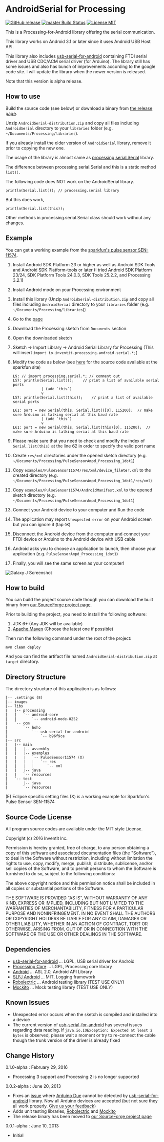 # AndroidSerial for Processing

[![GitHub release](https://img.shields.io/github/release/inventit/processing-android-serial.svg)](https://github.com/inventit/processing-android-serial/releases/latest)
[![master Build Status](https://travis-ci.org/inventit/processing-android-serial.svg?branch=master)](https://travis-ci.org/inventit/processing-android-serial/)
[![License MIT](https://img.shields.io/github/license/inventit/processing-android-serial.svg)](http://opensource.org/licenses/MIT)

This is a Processing-for-Android library offering the serial communication.

This library works on Android 3.1 or later since it uses Android USB Host API.

This library also includes [usb-serial-for-android](https://code.google.com/p/usb-serial-for-android/downloads/list) containing FTDI serial driver and USB CDC/ACM serial driver (for Arduino). The library still has some issues and also has bunch of improvements according to the google code site. I will update the library when the newer version is released.

Note that this version is alpha release.

## How to use

Build the source code (see below) or download a binary from [the release page](https://github.com/inventit/processing-android-serial/releases).

Unzip `AndroidSerial-distribution.zip` and copy all files including `AndroidSerial` directory to your `libraries` folder (e.g. `~/Documents/Processing/libraries`).

If you already install the older version of `AndroidSerial` library, remove it prior to copying the new one.

The usage of the library is almost same as [processing.serial.Serial](http://processing.org/reference/libraries/serial/Serial.html) library.

The difference between processing.serial.Serial and this is a static method `list()`.

The following code does NOT work on the AndroidSerial library.

    println(Serial.list()); // processing.serial library

But this does work,

    println(Serial.list(this));

Other methods in processing.serial.Serial class should work without any changes.

## Example

You can get a working example from the [sparkfun's pulse sensor SEN-11574](https://www.sparkfun.com/products/11574).

 1. Install Android SDK Platform 23 or higher as well as Android SDK Tools and Android SDK Platform-tools or later (I tried Android SDK Platform 23/24, SDK Platform Tools 24.0.3, SDK Tools 25.2.2, and Processing 3.2.1)
 1. Install Android mode on your Processing environment
 1. Install this library (Unzip `AndroidSerial-distribution.zip` and copy all files including `AndroidSerial` directory to your `libraries` folder (e.g. `~/Documents/Processing/libraries`))
 1. Go to the [page](https://www.sparkfun.com/products/11574)
 1. Download the Processing sketch from `Documents` section
 1. Open the downloaded sketch
 1. Sketch -> Import Library -> Android Serial Library for Processing (This will insert `import io.inventit.processing.android.serial.*;`)
 1. Modify the code as below (see [here](https://github.com/WorldFamousElectronics/PulseSensor_Amped_Processing_Visualizer/blob/pr/1/PulseSensorAmpd_Processing_1dot1/PulseSensorAmpd_Processing_1dot1.pde) for the source code available at the sparkfun site)

        L9: // import processing.serial.*; // comment out
        L57: println(Serial.list());    // print a list of available serial ports
                     | (add `this`)
                     v
        L57: println(Serial.list(this));    // print a list of available serial ports

        L61: port = new Serial(this, Serial.list()[0], 115200);  // make sure Arduino is talking serial at this baud rate
                     | (add `this`)
                     v
	    L61: port = new Serial(this, Serial.list(this)[0], 115200);  // make sure Arduino is talking serial at this baud rate

 1. Please make sure that you need to check and modify the index of `Serial.list(this)` at the line 62 in order to specify the valid port name
 1. Create `res/xml` directories under the opened sketch directory (e.g. `~/Documents/Processing/PulseSensorAmpd_Processing_1dot1`)
 1. Copy `examples/PulseSensor11574/res/xml/device_fileter.xml` to the created directory (e.g. `~/Documents/Processing/PulseSensorAmpd_Processing_1dot1/res/xml`)
 1. Copy `examples/PulseSensor11574/AndroidManifest.xml` to the opened sketch directory (e.g. `~/Documents/Processing/PulseSensorAmpd_Processing_1dot1`)
 1. Connect your Android device to your computer and Run the code
 1. The application may report `Unexpected error` on your Android screen but you can ignore it (tap `OK`)
 1. Disconnect the Android device from the computer and connect your FTDI device or Arduino to the Android device with USB cable
 1. Android asks you to choose an application to launch, then choose your application (e.g. `PulseSensorAmpd_Processing_1dot1`)
 1. Finally, you will see the same screen as your computer!

![Galaxy J Screenshot](images/Galaxy_J_Screenshot.jpg)

## How to build

You can build the project source code though you can download the built binary from [our SourceForge project page](https://sourceforge.net/projects/procandser/).

Prior to building the project, you need to install the following software:

 1. JDK 6+ (Any JDK will be available)
 1. [Apache Maven](http://maven.apache.org/) (Choose the latest one if possible)

Then run the following command under the root of the project:

    mvn clean deploy

And you can find the artifact file named `AndroidSerial-distribution.zip` at `target` directory.

## Directory Structure
The directory structure of this application is as follows:

    |-- .settings (E)
    |-- images
    |-- libs
    |   |-- processing
    |   |   `-- android-core
    |   |       `-- android-mode-0252
    |   `-- com
    |       `-- hoho
    |           `-- usb-serial-for-android
    |               `-- b96f9ca
    |-- src
    |   |-- main
    |   |   |-- assembly
    |   |   |-- examples
    |   |   |   `-- PulseSensor11574 (X)
    |   |   |   |   `-- res
    |   |   |   |      `-- xml
    |   |   |-- java
    |   |   `-- resources
    |   `-- test
    |       |-- java
    |       `-- resources

(E) Eclipse specific setting files
(X) is a working example for Sparkfun's Pulse Sensor SEN-11574

## Source Code License

All program source codes are available under the MIT style License.

Copyright (c) 2016 Inventit Inc.

Permission is hereby granted, free of charge, to any person obtaining a copy of this software and associated documentation files (the "Software"), to deal in the Software without restriction, including without limitation the rights to use, copy, modify, merge, publish, distribute, sublicense, and/or sell copies of the Software, and to permit persons to whom the Software is furnished to do so, subject to the following conditions:

The above copyright notice and this permission notice shall be included in all copies or substantial portions of the Software.

THE SOFTWARE IS PROVIDED "AS IS", WITHOUT WARRANTY OF ANY KIND, EXPRESS OR IMPLIED, INCLUDING BUT NOT LIMITED TO THE WARRANTIES OF MERCHANTABILITY, FITNESS FOR A PARTICULAR PURPOSE AND NONINFRINGEMENT. IN NO EVENT SHALL THE AUTHORS OR COPYRIGHT HOLDERS BE LIABLE FOR ANY CLAIM, DAMAGES OR OTHER LIABILITY, WHETHER IN AN ACTION OF CONTRACT, TORT OR OTHERWISE, ARISING FROM, OUT OF OR IN CONNECTION WITH THE SOFTWARE OR THE USE OR OTHER DEALINGS IN THE SOFTWARE.

## Dependencies

 * [usb-serial-for-android](https://code.google.com/p/usb-serial-for-android/) ... LGPL, USB serial driver for Android
 * [Processing Core](http://wiki.processing.org/w/FAQ#Is_Processing_Open_Source.3F_How_.27bout_some_code.3F) ... LGPL, Processing core library
 * [Android](http://source.android.com/source/licenses.html) ... ASL 2.0, Android API Library
 * [SLFJ Android](http://www.slf4j.org/android/) ... MIT, Logging framework
 * [Robolectric](https://github.com/robolectric/robolectric/) ... Android testing library (TEST USE ONLY)
 * [Mockito](https://code.google.com/p/mockito/) ... Mock testing library (TEST USE ONLY)

## Known Issues

 * Unexpected error occurs when the sketch is compiled and installed into a device
 * The current version of [usb-serial-for-android](https://code.google.com/p/usb-serial-for-android/) has several issues regarding data reading. If `java.io.IOException: Expected at least 2 bytes` is observed, please wait a moment or try to re-connect the cable though the trunk version of the driver is already fixed

## Change History

0.1.0-alpha : February 29, 2016

 * Processing 3 support and Processing 2 is no longer supported

0.0.2-alpha : June 20, 2013

 * Fixes an [issue](https://github.com/inventit/processing-android-serial/issues/1) where [Arduino Due](http://arduino.cc/en/Main/arduinoBoardDue) cannot be detected by [usb-serial-for-android](https://code.google.com/p/usb-serial-for-android/) library. Now all Arduino devices are accepted (but not sure they all work properly. [Give us your feedback](https://github.com/inventit/processing-android-serial/issues))
 * Adds unit testing libraries, [Robolectric](https://github.com/robolectric/robolectric/) and [Mockito](https://code.google.com/p/mockito/)
 * The release binary has been moved to [our SourceForge project page](https://sourceforge.net/projects/procandser/)

0.0.1-alpha : June 10, 2013

 * Initial
